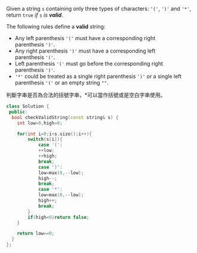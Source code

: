 Given a string `s` containing only three types of characters: `'('`, `')'` and `'*'`, return `true` _if_ `s` _is **valid**_.

The following rules define a **valid** string:

- Any left parenthesis `'('` must have a corresponding right parenthesis `')'`.
- Any right parenthesis `')'` must have a corresponding left parenthesis `'('`.
- Left parenthesis `'('` must go before the corresponding right parenthesis `')'`.
- `'*'` could be treated as a single right parenthesis `')'` or a single left parenthesis `'('` or an empty string `""`.

判斷字串是否為合法的括號字串，\*可以當作括號或是空白字串使用。

```cpp
class Solution {
 public:
  bool checkValidString(const string& s) {
    int low=0,high=0;  

    for(int i=0;i<s.size();i++){
        switch(s[i]){
            case '(':
            ++low;
            ++high;
            break;
            case ')':
            low=max(0,--low);
            high--;
            break;
            case '*':
            low=max(0,--low);
            high++;
            break;
        }
        if(high<0)return false;
    }

    return low==0;
  }
};
```